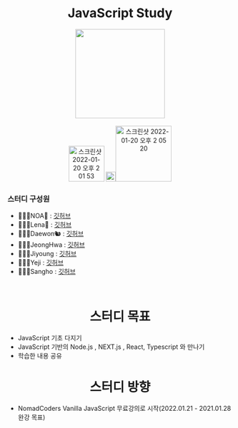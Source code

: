 
<h1 align="center">JavaScript Study</h1>

<div align="center"><img src="https://img.shields.io/badge/javascript-F7DF1E?style=for-the-badge&logo=javascript&logoColor=black" width="200"></div>
<br>
<div align="center">
<a href="https://www.youtube.com/c/%EB%85%B8%EB%A7%88%EB%93%9C%EC%BD%94%EB%8D%94NomadCoders"><img width="80" alt="스크린샷 2022-01-20 오후 2 01 53" src="https://user-images.githubusercontent.com/78011677/150276618-51bb641c-8b72-46b5-87b6-2a7b14fa4c08.png"></a>  
<a href="https://nomadcoders.co/javascript-for-beginners"><img height="22" alt="스크린샷 2022-01-20 오후 2 01 03" src="https://user-images.githubusercontent.com/78011677/150276539-75b63b64-4e0b-4435-9be4-818e0b6a633d.png"><img width="125" alt="스크린샷 2022-01-20 오후 2 05 20" src="https://user-images.githubusercontent.com/78011677/150276947-9a7033db-dd3c-4bfc-b9f1-b4a64f25a691.png"></a>

</div>
<h3>스터디 구성원</h3>
<ul>
  <li>🧑🏻‍💻NOA🌊 : <a href="https://github.com/noasued">깃허브</a></li>
  <li>👩🏻‍💻Lena🌻 : <a href="https://github.com/sbyun1">깃허브</a></li>
  <li>👨🏻‍💻Daewon🐿 : <a href="https://github.com/abyss0246">깃허브</a></li>
  <li>👩🏻‍💻JeongHwa : <a href="https://github.com/GongJeongHwa">깃허브</a></li>
  <li>👩🏻‍💻Jiyoung : <a href="https://github.com/jiyoungbb">깃허브</a></li>
  <li>👩🏻‍💻Yeji : <a href="https://github.com/YEJIXD">깃허브</a></li>
  <li>👨🏻‍💻Sangho : <a href="https://github.com/siren0416">깃허브</a></li>
</ul>
<br>
<h1 align="center">스터디 목표</h1>
<ul>
  <li>JavaScript 기초 다지기</li>
  <li>JavaScript 기반의 Node.js , NEXT.js , React, Typescript 와 만나기</li>
  <li>학습한 내용 공유</li>
</ul>
<h1 align="center">스터디 방향</h1>
<ul>
  <li>NomadCoders Vanilla JavaScript 무료강의로 시작(2022.01.21 - 2021.01.28 완강 목표)</li>
</ul>

